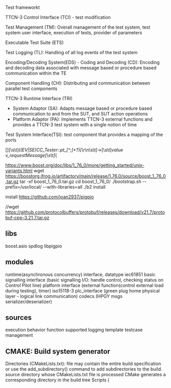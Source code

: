 Test frameworkt 

TTCN-3 Control Interface (TCI) - test modification

Test Management (TM): Overall management of the test system, test system user interface, execution of tests, provider of parameters

Executable Test Suite (ETS)

Test Logging (TL): Handling of all log events of the test system

Encoding/Decoding System(EDS) - Coding and Decoding (CD): Encoding and decoding data associated with message based or procedure based communication within the TE

Component Handling (CH): Distributing and communication between parallel test components

TTCN-3 Runtime Interface (TRI)
- System Adaptor (SA): Adapts message based or procedure based communication to and from the SUT, and SUT action operations
- Platform Adaptor (PA): Implements TTCN-3 external functions and provides a TTCN-3 test system with a single notion of time

Test System Interface(TSI): test component that provides a mapping of the ports

\[\][\s\t]*((EV|SE)CC_Tester::pt_[^;]+?)[\r\n\s\t]*->[\s\t]*value v_requestMessage[\s\t]*\{

https://www.boost.org/doc/libs/1_76_0/more/getting_started/unix-variants.html
wget https://boostorg.jfrog.io/artifactory/main/release/1.76.0/source/boost_1_76_0.tar.gz
tar -xf boost_1_76_0.tar.gz
cd boost_1_76_0/
./bootstrap.sh --prefix=/usr/local/ --with-libraries=all
./b2 install

install https://github.com/joan2937/pigpio

//wget https://github.com/protocolbuffers/protobuf/releases/download/v21.7/protobuf-cpp-3.21.7.tar.gz

## libs
boost.asio
spdlog
libpigpio
## modules
runtime(asynchronous concurrency) interface, datatype
iec61851 basic signalling interface (basic signalling I/O: handle control, checking status on Control Pilot line)
platform interface (external function(control external load during testing), timer)
iso15118-3 plc_interface (green plug home physical layer - logical link communication)
codecs (HPGY msgs serializer/deserializer)
## sources
execution
behavior function
supported
logging
template
testcase
management

## CMAKE: Build system generator

Directories (CMakeLists.txt):
file may contain the entire build specification or use the add_subdirectory() command to add subdirectories to the build.
source directory whose CMakeLists.txt file is processed CMake generates a corresponding directory in the build tree
Scripts (<script>.cmake), and:
using the cmake(1) command-line tool with the -P option
Modules (<module>.cmake):
use the include() command to load a <module>.cmake source file in the scope of the including context

all values in CMake are stored as strings.
A list of elements is represented as a string by concatenating the elements separated by ; or <space>
set(x a "b;c") # sets "x" to "a;b;c", not "a;b\;c"
set(srcs a.c b.c c.c) # sets "srcs" to "a.c;b.c;c.c"

Variables:values are always of string type, Variables have dynamic scope. Each variable "set" or "unset" creates a binding in the current scope
Function Scope, Directory Scope
variable "set" or "unset" not inside a function call binds to the current directory scope.

Environment variable: $ENV{<variable>}.

variable reference has the form ${<variable>}, is replaced by the value of the variable, or by the empty string if the variable is not set.


system:
SUT Interface: IEC61851(ControlPilot), ISO15118(HPGP Plc - logical link)
TestSystem Timer, external system control function
Encode/Decode, DataType
io_service: for asynchronous operation during testing runtime (timer, send/receive event, ControlPilot io event, tester control input)


ssh-keygen -t ed25519 -C "mail@gmail.com"
eval "$(ssh-agent -s)"
ssh-add ~/.ssh/id_ed25519
cat ~/.ssh/id_ed25519.pub > to git

git clone git@github.com:joan2937/pigpio.git
sudo make install

sudo apt-get update && sudo apt-get install ca-certificates
sudo apt-get install libboost-dev
sudo apt-get install libssl-dev
sudo apt-get install net-tools

apt-cache madison
apt-cache search

.gitconfig
[user]
        email = mail@gmail.com
        name = name
[http]
        proxy = http://proxy:port
        sslverify = false
[https]
        proxy = https://proxy:port
[core]
        editor = /bin/vim
